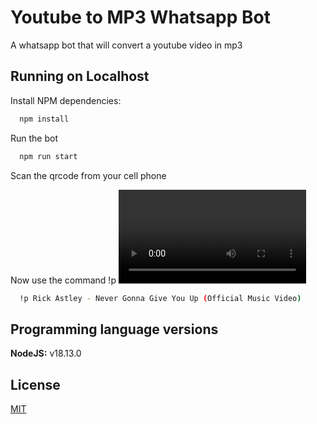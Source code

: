 
# Youtube to MP3 Whatsapp Bot

A whatsapp bot that will convert a youtube video in mp3

## Running on Localhost

Install NPM dependencies:
```bash
  npm install
```

Run the bot
```bash
  npm run start
```

Scan the qrcode from your cell phone

Now use the command !p <video name>
Example:
```bash
  !p Rick Astley - Never Gonna Give You Up (Official Music Video)
```


## Programming language versions

**NodeJS:** v18.13.0

## License

[MIT](https://choosealicense.com/licenses/mit/)